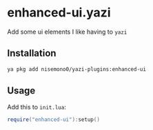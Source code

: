 # enhanced-ui.yazi
Add some ui elements I like having to `yazi`

## Installation
```sh
ya pkg add nisemono0/yazi-plugins:enhanced-ui
```

## Usage
Add this to `init.lua`:
```lua
require("enhanced-ui"):setup()
```

